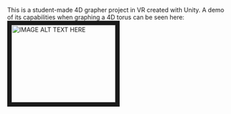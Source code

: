 This is a student-made 4D grapher project in VR created with Unity. A demo of its capabilities when graphing a 4D torus can be seen here: 
<br />
<a href="http://www.youtube.com/watch?feature=player_embedded&v=YgSxN4g0NNE
" target="_blank"><img src="http://img.youtube.com/vi/YgSxN4g0NNE/0.jpg" 
alt="IMAGE ALT TEXT HERE" width="240" height="180" border="10" /></a>
